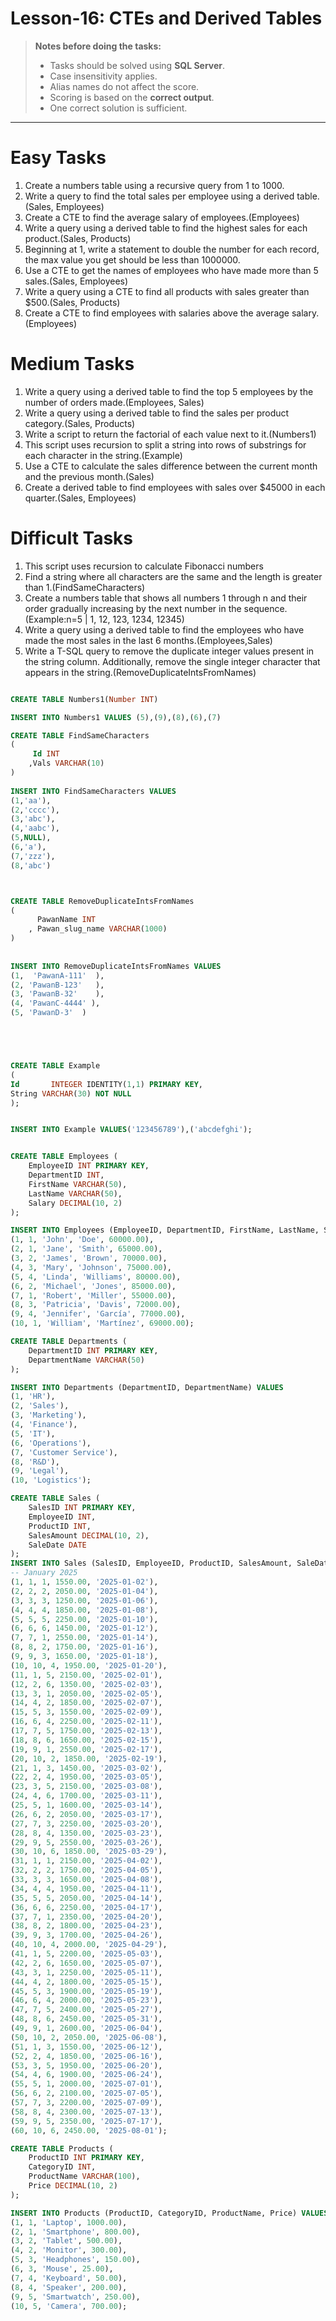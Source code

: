 # Lesson-16: CTEs and Derived Tables

> **Notes before doing the tasks:**
> - Tasks should be solved using **SQL Server**.
> - Case insensitivity applies.
> - Alias names do not affect the score.
> - Scoring is based on the **correct output**.
> - One correct solution is sufficient.

---
# Easy Tasks

1. Create a numbers table using a recursive query from 1 to 1000.
2. Write a query to find the total sales per employee using a derived table.(Sales, Employees)
3. Create a CTE to find the average salary of employees.(Employees)
4. Write a query using a derived table to find the highest sales for each product.(Sales, Products)
5. Beginning at 1, write a statement to double the number for each record, the max value you get should be less than 1000000.
6. Use a CTE to get the names of employees who have made more than 5 sales.(Sales, Employees)
7. Write a query using a CTE to find all products with sales greater than $500.(Sales, Products)
8. Create a CTE to find employees with salaries above the average salary.(Employees)


# Medium Tasks
1. Write a query using a derived table to find the top 5 employees by the number of orders made.(Employees, Sales)
2. Write a query using a derived table to find the sales per product category.(Sales, Products)
3. Write a script to return the factorial of each value next to it.(Numbers1)
4. This script uses recursion to split a string into rows of substrings for each character in the string.(Example)
5. Use a CTE to calculate the sales difference between the current month and the previous month.(Sales)
6. Create a derived table to find employees with sales over $45000 in each quarter.(Sales, Employees)


# Difficult Tasks
1. This script uses recursion to calculate Fibonacci numbers
2. Find a string where all characters are the same and the length is greater than 1.(FindSameCharacters)
3. Create a numbers table that shows all numbers 1 through n and their order gradually increasing by the next number in the sequence.(Example:n=5 | 1, 12, 123, 1234, 12345)
4. Write a query using a derived table to find the employees who have made the most sales in the last 6 months.(Employees,Sales)
5. Write a T-SQL query to remove the duplicate integer values present in the string column. Additionally, remove the single integer character that appears in the string.(RemoveDuplicateIntsFromNames)

```sql

CREATE TABLE Numbers1(Number INT)

INSERT INTO Numbers1 VALUES (5),(9),(8),(6),(7)

CREATE TABLE FindSameCharacters
(
     Id INT
    ,Vals VARCHAR(10)
)
 
INSERT INTO FindSameCharacters VALUES
(1,'aa'),
(2,'cccc'),
(3,'abc'),
(4,'aabc'),
(5,NULL),
(6,'a'),
(7,'zzz'),
(8,'abc')



CREATE TABLE RemoveDuplicateIntsFromNames
(
      PawanName INT
    , Pawan_slug_name VARCHAR(1000)
)
 
 
INSERT INTO RemoveDuplicateIntsFromNames VALUES
(1,  'PawanA-111'  ),
(2, 'PawanB-123'   ),
(3, 'PawanB-32'    ),
(4, 'PawanC-4444' ),
(5, 'PawanD-3'  )





CREATE TABLE Example
(
Id       INTEGER IDENTITY(1,1) PRIMARY KEY,
String VARCHAR(30) NOT NULL
);


INSERT INTO Example VALUES('123456789'),('abcdefghi');


CREATE TABLE Employees (
    EmployeeID INT PRIMARY KEY,
    DepartmentID INT,
    FirstName VARCHAR(50),
    LastName VARCHAR(50),
    Salary DECIMAL(10, 2)
);

INSERT INTO Employees (EmployeeID, DepartmentID, FirstName, LastName, Salary) VALUES
(1, 1, 'John', 'Doe', 60000.00),
(2, 1, 'Jane', 'Smith', 65000.00),
(3, 2, 'James', 'Brown', 70000.00),
(4, 3, 'Mary', 'Johnson', 75000.00),
(5, 4, 'Linda', 'Williams', 80000.00),
(6, 2, 'Michael', 'Jones', 85000.00),
(7, 1, 'Robert', 'Miller', 55000.00),
(8, 3, 'Patricia', 'Davis', 72000.00),
(9, 4, 'Jennifer', 'García', 77000.00),
(10, 1, 'William', 'Martínez', 69000.00);

CREATE TABLE Departments (
    DepartmentID INT PRIMARY KEY,
    DepartmentName VARCHAR(50)
);

INSERT INTO Departments (DepartmentID, DepartmentName) VALUES
(1, 'HR'),
(2, 'Sales'),
(3, 'Marketing'),
(4, 'Finance'),
(5, 'IT'),
(6, 'Operations'),
(7, 'Customer Service'),
(8, 'R&D'),
(9, 'Legal'),
(10, 'Logistics');

CREATE TABLE Sales (
    SalesID INT PRIMARY KEY,
    EmployeeID INT,
    ProductID INT,
    SalesAmount DECIMAL(10, 2),
    SaleDate DATE
);
INSERT INTO Sales (SalesID, EmployeeID, ProductID, SalesAmount, SaleDate) VALUES
-- January 2025
(1, 1, 1, 1550.00, '2025-01-02'),
(2, 2, 2, 2050.00, '2025-01-04'),
(3, 3, 3, 1250.00, '2025-01-06'),
(4, 4, 4, 1850.00, '2025-01-08'),
(5, 5, 5, 2250.00, '2025-01-10'),
(6, 6, 6, 1450.00, '2025-01-12'),
(7, 7, 1, 2550.00, '2025-01-14'),
(8, 8, 2, 1750.00, '2025-01-16'),
(9, 9, 3, 1650.00, '2025-01-18'),
(10, 10, 4, 1950.00, '2025-01-20'),
(11, 1, 5, 2150.00, '2025-02-01'),
(12, 2, 6, 1350.00, '2025-02-03'),
(13, 3, 1, 2050.00, '2025-02-05'),
(14, 4, 2, 1850.00, '2025-02-07'),
(15, 5, 3, 1550.00, '2025-02-09'),
(16, 6, 4, 2250.00, '2025-02-11'),
(17, 7, 5, 1750.00, '2025-02-13'),
(18, 8, 6, 1650.00, '2025-02-15'),
(19, 9, 1, 2550.00, '2025-02-17'),
(20, 10, 2, 1850.00, '2025-02-19'),
(21, 1, 3, 1450.00, '2025-03-02'),
(22, 2, 4, 1950.00, '2025-03-05'),
(23, 3, 5, 2150.00, '2025-03-08'),
(24, 4, 6, 1700.00, '2025-03-11'),
(25, 5, 1, 1600.00, '2025-03-14'),
(26, 6, 2, 2050.00, '2025-03-17'),
(27, 7, 3, 2250.00, '2025-03-20'),
(28, 8, 4, 1350.00, '2025-03-23'),
(29, 9, 5, 2550.00, '2025-03-26'),
(30, 10, 6, 1850.00, '2025-03-29'),
(31, 1, 1, 2150.00, '2025-04-02'),
(32, 2, 2, 1750.00, '2025-04-05'),
(33, 3, 3, 1650.00, '2025-04-08'),
(34, 4, 4, 1950.00, '2025-04-11'),
(35, 5, 5, 2050.00, '2025-04-14'),
(36, 6, 6, 2250.00, '2025-04-17'),
(37, 7, 1, 2350.00, '2025-04-20'),
(38, 8, 2, 1800.00, '2025-04-23'),
(39, 9, 3, 1700.00, '2025-04-26'),
(40, 10, 4, 2000.00, '2025-04-29'),
(41, 1, 5, 2200.00, '2025-05-03'),
(42, 2, 6, 1650.00, '2025-05-07'),
(43, 3, 1, 2250.00, '2025-05-11'),
(44, 4, 2, 1800.00, '2025-05-15'),
(45, 5, 3, 1900.00, '2025-05-19'),
(46, 6, 4, 2000.00, '2025-05-23'),
(47, 7, 5, 2400.00, '2025-05-27'),
(48, 8, 6, 2450.00, '2025-05-31'),
(49, 9, 1, 2600.00, '2025-06-04'),
(50, 10, 2, 2050.00, '2025-06-08'),
(51, 1, 3, 1550.00, '2025-06-12'),
(52, 2, 4, 1850.00, '2025-06-16'),
(53, 3, 5, 1950.00, '2025-06-20'),
(54, 4, 6, 1900.00, '2025-06-24'),
(55, 5, 1, 2000.00, '2025-07-01'),
(56, 6, 2, 2100.00, '2025-07-05'),
(57, 7, 3, 2200.00, '2025-07-09'),
(58, 8, 4, 2300.00, '2025-07-13'),
(59, 9, 5, 2350.00, '2025-07-17'),
(60, 10, 6, 2450.00, '2025-08-01');

CREATE TABLE Products (
    ProductID INT PRIMARY KEY,
    CategoryID INT,
    ProductName VARCHAR(100),
    Price DECIMAL(10, 2)
);

INSERT INTO Products (ProductID, CategoryID, ProductName, Price) VALUES
(1, 1, 'Laptop', 1000.00),
(2, 1, 'Smartphone', 800.00),
(3, 2, 'Tablet', 500.00),
(4, 2, 'Monitor', 300.00),
(5, 3, 'Headphones', 150.00),
(6, 3, 'Mouse', 25.00),
(7, 4, 'Keyboard', 50.00),
(8, 4, 'Speaker', 200.00),
(9, 5, 'Smartwatch', 250.00),
(10, 5, 'Camera', 700.00);
```



